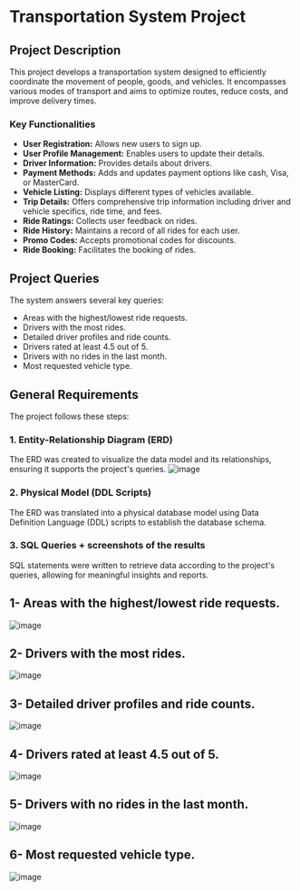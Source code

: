 # Transportation System Project

## Project Description
This project develops a transportation system designed to efficiently coordinate the movement of people, goods, and vehicles.
It encompasses various modes of transport and aims to optimize routes, reduce costs, and improve delivery times.

### Key Functionalities
- **User Registration:** Allows new users to sign up.
- **User Profile Management:** Enables users to update their details.
- **Driver Information:** Provides details about drivers.
- **Payment Methods:** Adds and updates payment options like cash, Visa, or MasterCard.
- **Vehicle Listing:** Displays different types of vehicles available.
- **Trip Details:** Offers comprehensive trip information including driver and vehicle specifics, ride time, and fees.
- **Ride Ratings:** Collects user feedback on rides.
- **Ride History:** Maintains a record of all rides for each user.
- **Promo Codes:** Accepts promotional codes for discounts.
- **Ride Booking:** Facilitates the booking of rides.

## Project Queries
The system answers several key queries:
- Areas with the highest/lowest ride requests.
- Drivers with the most rides.
- Detailed driver profiles and ride counts.
- Drivers rated at least 4.5 out of 5.
- Drivers with no rides in the last month.
- Most requested vehicle type.

## General Requirements
The project follows these steps:

### 1. Entity-Relationship Diagram (ERD)
The ERD was created to visualize the data model and its relationships, ensuring it supports the project's queries.
![image](https://github.com/MuhammadMahmoud7/transportation_system_project1/assets/36486806/cf5355f3-bef4-45d5-9ca1-1e5bba81715d)


### 2. Physical Model (DDL Scripts)
The ERD was translated into a physical database model using Data Definition Language (DDL) scripts to establish the database schema.

### 3. SQL Queries + screenshots of the results
SQL statements were written to retrieve data according to the project's queries, allowing for meaningful insights and reports.

1- Areas with the highest/lowest ride requests.
---------------
![image](https://github.com/MuhammadMahmoud7/transportation_system_project1/assets/36486806/3e747de5-c2b9-42b2-8b8a-459df282826a)

2- Drivers with the most rides.
---------------
![image](https://github.com/MuhammadMahmoud7/transportation_system_project1/assets/36486806/52b1179d-1c04-4db9-a012-1fa6774e2515)

3- Detailed driver profiles and ride counts.
---------------
![image](https://github.com/MuhammadMahmoud7/transportation_system_project1/assets/36486806/18c2726e-309e-4734-b2c5-28972bb2fa6c)

4- Drivers rated at least 4.5 out of 5.
---------------
![image](https://github.com/MuhammadMahmoud7/transportation_system_project1/assets/36486806/ddc058f5-bf85-4ce9-97f6-e6f051cce7d2)

5- Drivers with no rides in the last month.
---------------
![image](https://github.com/MuhammadMahmoud7/transportation_system_project1/assets/36486806/08df9e67-04b3-4766-9bbf-1a7ba825e1f9)

6- Most requested vehicle type.
---------------
![image](https://github.com/MuhammadMahmoud7/transportation_system_project1/assets/36486806/c8d226e1-791f-47e4-8a42-234e11b831e2)





